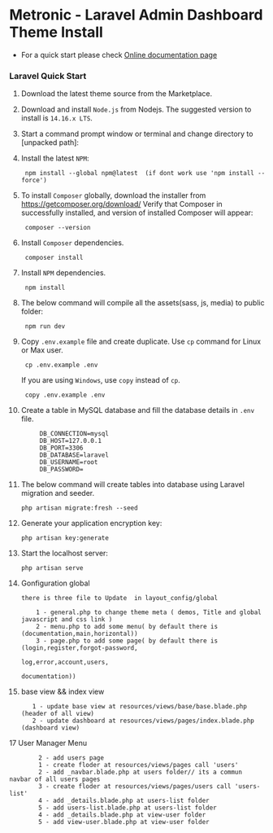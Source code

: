 # Metronic -  Laravel Admin Dashboard Theme Install

- For a quick start please check [Online documentation page](//preview.keenthemes.com/metronic8/laravel/documentation/getting-started/build)


### Laravel Quick Start

1. Download the latest theme source from the Marketplace.


2. Download and install `Node.js` from Nodejs. The suggested version to install is `14.16.x LTS`.


3. Start a command prompt window or terminal and change directory to [unpacked path]:


4. Install the latest `NPM`:

        npm install --global npm@latest  (if dont work use 'npm install --force')


5. To install `Composer` globally, download the installer from https://getcomposer.org/download/ Verify that Composer in successfully installed, and version of installed Composer will appear:

        composer --version


6. Install `Composer` dependencies.

        composer install


7. Install `NPM` dependencies.

        npm install


8. The below command will compile all the assets(sass, js, media) to public folder:

        npm run dev


9. Copy `.env.example` file and create duplicate. Use `cp` command for Linux or Max user.

        cp .env.example .env

   If you are using `Windows`, use `copy` instead of `cp`.

        copy .env.example .env



10. Create a table in MySQL database and fill the database details  in `.env` file.

             DB_CONNECTION=mysql
             DB_HOST=127.0.0.1
             DB_PORT=3306
             DB_DATABASE=laravel
             DB_USERNAME=root
             DB_PASSWORD=

11. The below command will create tables into database using Laravel migration and seeder.

        php artisan migrate:fresh --seed


13. Generate your application encryption key:

        php artisan key:generate


14. Start the localhost server:

        php artisan serve

15. Gonfiguration global

        there is three file to Update  in layout_config/global 

            1 - general.php to change theme meta ( demos, Title and global javascript and css link )
            2 - menu.php to add some menu( by default there is (documentation,main,horizontal))
            3 - page.php to add some page( by default there is (login,register,forgot-password,
                                                                log,error,account,users,
                                                                documentation))

16. base view  && index view

           1 - update base view at resources/views/base/base.blade.php (header of all view)
           2 - update dashboard at resources/views/pages/index.blade.php (dashboard view)

17 User Manager Menu

            2 - add users page
            1 - create floder at resources/views/pages call 'users'
            2 - add _navbar.blade.php at users folder// its a commun navbar of all users pages
            3 - create floder at resources/views/pages/users call 'users-list'
            4 - add _details.blade.php at users-list folder
            5 - add users-list.blade.php at users-list folder
            4 - add _details.blade.php at view-user folder
            5 - add view-user.blade.php at view-user folder
